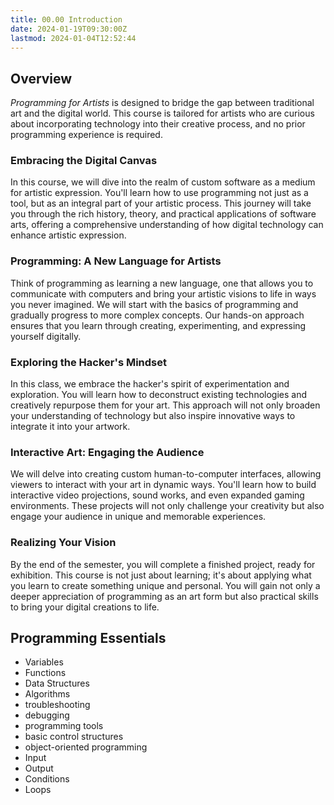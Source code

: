 ```yaml
---
title: 00.00 Introduction
date: 2024-01-19T09:30:00Z
lastmod: 2024-01-04T12:52:44
---
```


## Overview

_Programming for Artists_ is designed to bridge the gap between traditional art and the digital world. This course is tailored for artists who are curious about incorporating technology into their creative process, and no prior programming experience is required.

### Embracing the Digital Canvas

In this course, we will dive into the realm of custom software as a medium for artistic expression. You'll learn how to use programming not just as a tool, but as an integral part of your artistic process. This journey will take you through the rich history, theory, and practical applications of software arts, offering a comprehensive understanding of how digital technology can enhance artistic expression.

### Programming: A New Language for Artists

Think of programming as learning a new language, one that allows you to communicate with computers and bring your artistic visions to life in ways you never imagined. We will start with the basics of programming and gradually progress to more complex concepts. Our hands-on approach ensures that you learn through creating, experimenting, and expressing yourself digitally.

### Exploring the Hacker's Mindset

In this class, we embrace the hacker's spirit of experimentation and exploration. You will learn how to deconstruct existing technologies and creatively repurpose them for your art. This approach will not only broaden your understanding of technology but also inspire innovative ways to integrate it into your artwork.

### Interactive Art: Engaging the Audience

We will delve into creating custom human-to-computer interfaces, allowing viewers to interact with your art in dynamic ways. You'll learn how to build interactive video projections, sound works, and even expanded gaming environments. These projects will not only challenge your creativity but also engage your audience in unique and memorable experiences.

### Realizing Your Vision

By the end of the semester, you will complete a finished project, ready for exhibition. This course is not just about learning; it's about applying what you learn to create something unique and personal. You will gain not only a deeper appreciation of programming as an art form but also practical skills to bring your digital creations to life.

## Programming Essentials

- Variables
- Functions
- Data Structures
- Algorithms
- troubleshooting
- debugging
- programming tools
- basic control structures
- object-oriented programming
- Input
- Output
- Conditions
- Loops
